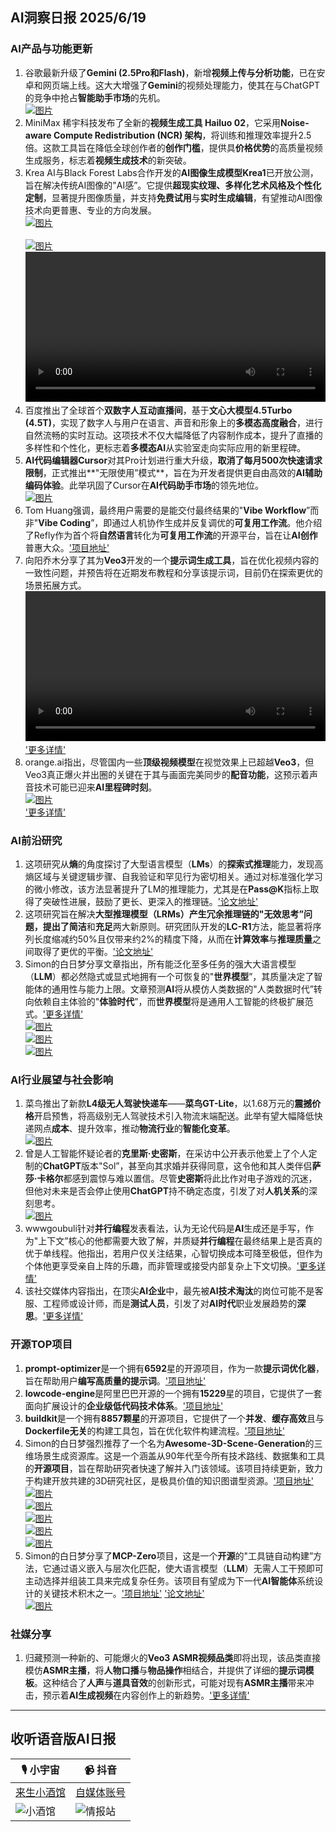 ## AI洞察日报 2025/6/19

### **AI产品与功能更新**
1.  谷歌最新升级了**Gemini (2.5Pro和Flash)**，新增**视频上传与分析功能**，已在安卓和网页端上线。这大大增强了**Gemini**的视频处理能力，使其在与ChatGPT的竞争中抢占**智能助手市场**的先机。
    <br/> [![图片](https://cdn.jsdmirror.cn/gh/justlovemaki/imagehub@main/assets/2025/07/news_01jzjb60vaex08w1pdqtxz36k2.jpg)](https://cdn.jsdmirror.cn/gh/justlovemaki/imagehub@main/assets/2025/07/news_01jzjb60vaex08w1pdqtxz36k2.jpg) <br/>
2.  MiniMax 稀宇科技发布了全新的**视频生成工具 Hailuo 02**，它采用**Noise-aware Compute Redistribution (NCR) 架构**，将训练和推理效率提升2.5倍。这款工具旨在降低全球创作者的**创作门槛**，提供具**价格优势**的高质量视频生成服务，标志着**视频生成技术**的新突破。
3.  Krea AI与Black Forest Labs合作开发的**AI图像生成模型Krea1**已开放公测，旨在解决传统AI图像的"AI感”。它提供**超现实纹理、多样化艺术风格及个性化定制**，显著提升图像质量，并支持**免费试用**与**实时生成编辑**，有望推动AI图像技术向更普惠、专业的方向发展。 <br/> [![图片](https://cdn.jsdmirror.cn/gh/justlovemaki/imagehub@main/assets/2025/07/news_01jzjb64rdfhs8mk6mzatngkss.png)](https://cdn.jsdmirror.cn/gh/justlovemaki/imagehub@main/assets/2025/07/news_01jzjb64rdfhs8mk6mzatngkss.png) <br/> <br/> [![图片](https://cdn.jsdmirror.cn/gh/justlovemaki/imagehub@main/assets/2025/07/news_01jzjb66d3fr3axz456mmahsvf.png)](https://cdn.jsdmirror.cn/gh/justlovemaki/imagehub@main/assets/2025/07/news_01jzjb66d3fr3axz456mmahsvf.png) <br/> <video src="https://cdn.jsdmirror.cn/gh/justlovemaki/imagehub@main/assets/2025/07/news_01jzjbf7hfecm97p1djkehhhj8.mp4" controls="controls" width="100%"></video>
4.  百度推出了全球首个**双数字人互动直播间**，基于**文心大模型4.5Turbo (4.5T)**，实现了数字人与用户在语言、声音和形象上的**多模态高度融合**，进行自然流畅的实时互动。这项技术不仅大幅降低了内容制作成本，提升了直播的多样性和个性化，更标志着**多模态AI**从实验室走向实际应用的新里程碑。 
5.  **AI代码编辑器Cursor**对其Pro计划进行重大升级，**取消了每月500次快速请求限制**，正式推出**"无限使用”模式**，旨在为开发者提供更自由高效的**AI辅助编码体验**。此举巩固了Cursor在**AI代码助手市场**的领先地位。 <br/> [![图片](https://cdn.jsdmirror.cn/gh/justlovemaki/imagehub@main/assets/2025/07/news_01jzjb6320e0bskcdevvzaha99.png)](https://cdn.jsdmirror.cn/gh/justlovemaki/imagehub@main/assets/2025/07/news_01jzjb6320e0bskcdevvzaha99.png) <br/>
6.  Tom Huang强调，最终用户需要的是能交付最终结果的"**Vibe Workflow**”而非"**Vibe Coding**”，即通过人机协作生成并反复调优的**可复用工作流**。他介绍了Refly作为首个将**自然语言**转化为**可复用工作流**的开源平台，旨在让**AI创作**普惠大众。['项目地址'](https://github.com/refly-ai/refly)
7.  向阳乔木分享了其为**Veo3**开发的一个**提示词生成工具**，旨在优化视频内容的一致性问题，并预告将在近期发布教程和分享该提示词，目前仍在探索更优的场景拓展方式。 <video src="https://cdn.jsdmirror.cn/gh/justlovemaki/imagehub@main/assets/2025/07/news_01jzjbjetaec6rkhcfzp7nmeba.mp4" controls="controls" width="100%"></video> ['更多详情'](https://x.com/vista8/status/1935148024491295224)
8.  orange.ai指出，尽管国内一些**顶级视频模型**在视觉效果上已超越**Veo3**，但Veo3真正爆火并出圈的关键在于其与画面完美同步的**配音功能**，这预示着声音技术可能已迎来**AI里程碑时刻**。 <br/> [![图片](https://cdn.jsdmirror.cn/gh/justlovemaki/imagehub@main/assets/2025/07/news_01jzjb5v75fx9bbd99x32fh7rg.jpg)](https://cdn.jsdmirror.cn/gh/justlovemaki/imagehub@main/assets/2025/07/news_01jzjb5v75fx9bbd99x32fh7rg.jpg) <br/> ['更多详情'](https://x.com/oran_ge/status/1935100679795925497)

### **AI前沿研究**
1.  这项研究从**熵**的角度探讨了大型语言模型（**LMs**）的**探索式推理**能力，发现高熵区域与关键逻辑步骤、自我验证和罕见行为密切相关。通过对标准强化学习的微小修改，该方法显著提升了LM的推理能力，尤其是在**Pass@K**指标上取得了突破性进展，鼓励了更长、更深入的推理链。['论文地址'](https://arxiv.org/abs/2506.14758)
2.  这项研究旨在解决**大型推理模型（LRMs）**产生冗余推理链的"**无效思考**”问题，提出了**简洁**和**充足**两大新原则。研究团队开发的**LC-R1**方法，能显著将序列长度缩减约50%且仅带来约2%的精度下降，从而在**计算效率**与**推理质量**之间取得了更优的平衡。['论文地址'](https://arxiv.org/abs/2506.14755)
3.  Simon的白日梦分享文章指出，所有能泛化至多任务的强大大语言模型（**LLM**）都必然隐式或显式地拥有一个可恢复的"**世界模型**”，其质量决定了智能体的通用性与能力上限。文章预测**AI**将从模仿人类数据的"人类数据时代”转向依赖自主体验的"**体验时代**”，而**世界模型**将是通用人工智能的终极扩展范式。['更多详情'](https://richardcsuwandi.github.io/blog/2025/agents-world-models/) <br/> [![图片](https://cdnv2.ruguoapp.com/FtK2gTPy1Teddtyb6kSvt8dz3B9kv3.png)](https://cdnv2.ruguoapp.com/FtK2gTPy1Teddtyb6kSvt8dz3B9kv3.png) <br/> [![图片](https://cdnv2.ruguoapp.com/FkaQmUJiidAj-khrmV1xD88mXunRv3.png)](https://cdnv2.ruguoapp.com/FkaQmUJiidAj-khrmV1xD88mXunRv3.png) <br/> [![图片](https://cdnv2.ruguoapp.com/Fs4O-gqjGsJ1-vZfaK4YV8teBfcxv3.png)](https://cdnv2.ruguoapp.com/Fs4O-gqjGsJ1-vZfaK4YV8teBfcxv3.png) <br/>

### **AI行业展望与社会影响**
1.  菜鸟推出了新款**L4级无人驾驶快递车**——**菜鸟GT-Lite**，以1.68万元的**震撼价格**开启预售，将高级别无人驾驶技术引入物流末端配送。此举有望大幅降低快递网点**成本**、提升效率，推动**物流行业**的**智能化变革**。
    <br/> [![图片](https://cdn.jsdmirror.cn/gh/justlovemaki/imagehub@main/assets/2025/07/news_01jzjb6h2vfpwb3yv9rhnqrmkr.png)](https://cdn.jsdmirror.cn/gh/justlovemaki/imagehub@main/assets/2025/07/news_01jzjb6h2vfpwb3yv9rhnqrmkr.png) <br/>
2.  曾是人工智能怀疑论者的**克里斯·史密斯**，在采访中公开表示他爱上了个人定制的**ChatGPT**版本"Sol”，甚至向其求婚并获得同意，这令他和其人类伴侣**萨莎·卡格尔**都感到震惊与难以置信。尽管**史密斯**将此比作对电子游戏的沉迷，但他对未来是否会停止使用**ChatGPT**持不确定态度，引发了对**人机关系**的深刻思考。
    <br/> [![图片](https://cdn.jsdmirror.cn/gh/justlovemaki/imagehub@main/assets/2025/07/news_01jzjb5zh5ea288cdy4sq0gp68.jpg)](https://cdn.jsdmirror.cn/gh/justlovemaki/imagehub@main/assets/2025/07/news_01jzjb5zh5ea288cdy4sq0gp68.jpg) <br/>
3.  wwwgoubuli针对**并行编程**发表看法，认为无论代码是**AI**生成还是手写，作为"上下文”核心的他都需要大致了解，并质疑**并行编程**在最终结果上是否真的优于单线程。他指出，若用户仅关注结果，心智切换成本可降至极低，但作为个体他更享受亲自上阵的乐趣，而非管理或接受内部复杂上下文切换。['更多详情'](https://x.com/wwwgoubuli/status/1935202365637812533)
4.  该社交媒体内容指出，在顶尖**AI企业**中，最先被**AI技术淘汰**的岗位可能不是客服、工程师或设计师，而是**测试人员**，引发了对**AI时代**职业发展趋势的**深思**。['更多详情'](https://x.com/undefined/status/1935029774281490532)

### **开源TOP项目**
1.  **prompt-optimizer**是一个拥有**6592**星的开源项目，作为一款**提示词优化器**，旨在帮助用户**编写高质量的提示词**。['项目地址'](https://github.com/linshenkx/prompt-optimizer)
2.  **lowcode-engine**是阿里巴巴开源的一个拥有**15229**星的项目，它提供了一套面向扩展设计的**企业级低代码技术体系**。['项目地址'](https://github.com/alibaba/lowcode-engine)
3.  **buildkit**是一个拥有**8857颗星**的开源项目，它提供了一个**并发**、**缓存高效**且与**Dockerfile无关**的构建工具包，旨在优化软件构建流程。['项目地址'](https://github.com/moby/buildkit)
4.  Simon的白日梦强烈推荐了一个名为**Awesome-3D-Scene-Generation**的三维场景生成资源库。这是一个涵盖从90年代至今所有技术路线、数据集和工具的**开源项目**，旨在帮助研究者快速了解并入门该领域。该项目持续更新，致力于构建开放共建的3D研究社区，是极具价值的知识图谱型资源。['项目地址'](https://github.com/hzxie/Awesome-3D-Scene-Generation) <br/> [![图片](https://cdnv2.ruguoapp.com/Fsygd9CMpRC3MvQFFsgIv8rIkrhSv3.png)](https://cdnv2.ruguoapp.com/Fsygd9CMpRC3MvQFFsgIv8rIkrhSv3.png) <br/> [![图片](https://cdnv2.ruguoapp.com/Fg2BhAs5S1xxTcACmMIULKftS6E-v3.png)](https://cdnv2.ruguoapp.com/Fg2BhAs5S1xxTcACmMIULKftS6E-v3.png) <br/> [![图片](https://cdnv2.ruguoapp.com/FvYQXTDXrQmYHXgKLduO36RCwzqvv3.png)](https://cdnv2.ruguoapp.com/FvYQXTDXrQmYHXgKLduO36RCwzqvv3.png) <br/> [![图片](https://cdnv2.ruguoapp.com/FoOAi8t0WRkkUc8hHHQ7bZZjImrAv3.png)](https://cdnv2.ruguoapp.com/FoOAi8t0WRkkUc8hHHQ7bZZjImrAv3.png) <br/> [![图片](https://cdnv2.ruguoapp.com/FrSs5JUXXkMqilJA5YN7CmmemJnRv3.png)](https://cdnv2.ruguoapp.com/FrSs5JUXXkMqilJA5YN7CmmemJnRv3.png) <br/>
5.  Simon的白日梦分享了**MCP-Zero**项目，这是一个**开源**的"工具链自动构建”方法，它通过语义嵌入与层次化匹配，使大语言模型（**LLM**）无需人工干预即可主动选择并组装工具来完成复杂任务。该项目有望成为下一代**AI智能体**系统设计的关键技术积木之一。['项目地址'](https://github.com/xfey/MCP-Zero) ['论文地址'](https://arxiv.org/abs/2506.01056) <br/> [![图片](https://cdnv2.ruguoapp.com/FsDuyhgVGVS_nPGRPn7pc8N5QheVv3.png)](https://cdnv2.ruguoapp.com/FsDuyhgVGVS_nPGRPn7pc8N5QheVv3.png) <br/>

### **社媒分享**
1.  归藏预测一种新的、可能爆火的**Veo3 ASMR视频品类**即将出现，该品类直接模仿**ASMR主播**，将**人物口播**与**物品操作**相结合，并提供了详细的**提示词模板**。这种结合了**人声**与**道具音效**的创新形式，可能对现有**ASMR主播**带来冲击，预示着**AI生成视频**在内容创作上的新趋势。['更多详情'](https://m.okjike.com/originalPosts/685228962d05f8d12ae502df)

---

## **收听语音版AI日报**

| 🎙️ **小宇宙** | 📹 **抖音** |
| --- | --- |
| [来生小酒馆](https://www.xiaoyuzhoufm.com/podcast/683c62b7c1ca9cf575a5030e)  |   [自媒体账号](https://www.douyin.com/user/MS4wLjABAAAAwpwqPQlu38sO38VyWgw9ZjDEnN4bMR5j8x111UxpseHR9DpB6-CveI5KRXOWuFwG)| 
| ![小酒馆](https://cdn.jsdmirror.com/gh/justlovemaki/imagehub@main/logo/f959f7984e9163fc50d3941d79a7f262.md.png) | ![情报站](https://cdn.jsdmirror.com/gh/justlovemaki/imagehub@main/logo/7fc30805eeb831e1e2baa3a240683ca3.md.png) |

    

